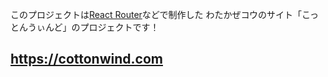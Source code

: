 このプロジェクトは[React Router](https://reactrouter.com/)などで制作した わたかぜコウのサイト「こっとんうぃんど」のプロジェクトです！

## https://cottonwind.com
